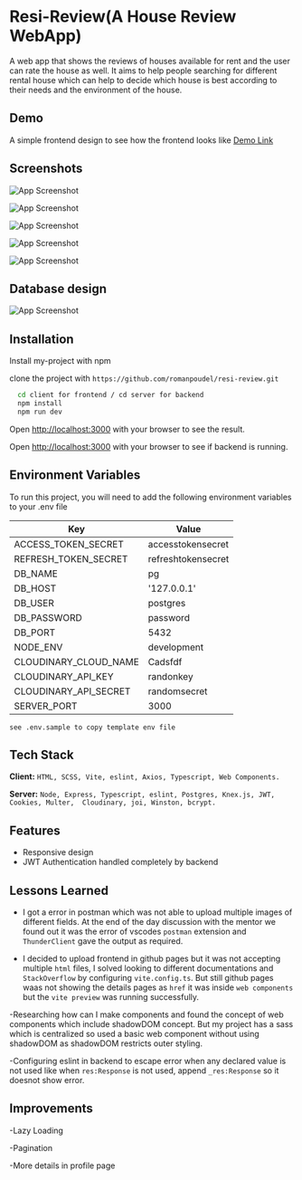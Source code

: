 # Resi-Review(A House Review WebApp)

A web app that shows the reviews of houses available for rent and the user can rate the house as well. It aims to help people searching for different rental house which can help to decide which house is best according to their needs and the environment of the house.

## Demo

A simple frontend design to see how the frontend looks like
[Demo Link](https://romanpoudel.github.io/resi-review/)

## Screenshots

![App Screenshot](<https://github.com/romanpoudel/resi-review/blob/main/Screenshot%20(62).png?raw=true>)

![App Screenshot](<https://github.com/romanpoudel/resi-review/blob/main/Screenshot%20(61).png?raw=true>)

![App Screenshot](<https://github.com/romanpoudel/resi-review/blob/main/Screenshot%20(58).png?raw=true>)

![App Screenshot](<https://github.com/romanpoudel/resi-review/blob/main/Screenshot%20(59).png?raw=true>)

![App Screenshot](<https://github.com/romanpoudel/resi-review/blob/main/Screenshot%20(60).png?raw=true>)

## Database design

![App Screenshot](https://github.com/romanpoudel/resi-review/blob/main/datamodeling.png?raw=true)

## Installation

Install my-project with npm

clone the project with `https://github.com/romanpoudel/resi-review.git`

```bash
  cd client for frontend / cd server for backend
  npm install
  npm run dev
```

Open [http://localhost:3000](http://localhost:5173) with your browser to see the result.

Open [http://localhost:3000](http://localhost:3000) with your browser to see if backend is running.

## Environment Variables

To run this project, you will need to add the following environment variables to your .env file

| Key                   | Value              |
| --------------------- | ------------------ |
| ACCESS_TOKEN_SECRET   | accesstokensecret  |
| REFRESH_TOKEN_SECRET  | refreshtokensecret |
| DB_NAME               | pg                 |
| DB_HOST               | '127.0.0.1'        |
| DB_USER               | postgres           |
| DB_PASSWORD           | password           |
| DB_PORT               | 5432               |
| NODE_ENV              | development        |
| CLOUDINARY_CLOUD_NAME | Cadsfdf            |
| CLOUDINARY_API_KEY    | randonkey          |
| CLOUDINARY_API_SECRET | randomsecret       |
| SERVER_PORT           | 3000               |

`see .env.sample to copy template env file`

## Tech Stack

**Client:** `HTML, SCSS, Vite, eslint, Axios, Typescript, Web Components.`

**Server:** `Node, Express, Typescript, eslint, Postgres, Knex.js, JWT, Cookies, Multer,  Cloudinary, joi, Winston, bcrypt.`

## Features

- Responsive design
- JWT Authentication handled completely by backend

## Lessons Learned

- I got a error in postman which was not able to upload multiple images of different fields. At the end of the day discussion with the mentor we found out it was the error of vscodes `postman` extension and `ThunderClient` gave the output as required.

- I decided to upload frontend in github pages but it was not accepting multiple `html` files, I solved looking to different documentations and `StackOverflow` by configuring `vite.config.ts`. But still github pages waas not showing the details pages as `href` it was inside `web components` but the `vite preview` was running successfully.

-Researching how can I make components and found the concept of web components which include shadowDOM concept. But my project has a sass which is centralized so used a basic web component without using shadowDOM as shadowDOM restricts outer styling.

-Configuring eslint in backend to escape error when any declared value is not used like when `res:Response` is not used, append `_res:Response` so it doesnot show error.


## Improvements

-Lazy Loading

-Pagination

-More details in profile page